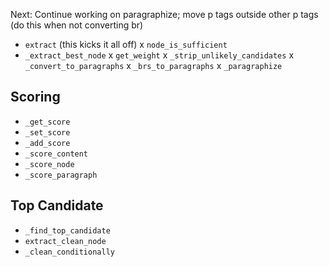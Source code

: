 Next: Continue working on paragraphize; move p tags outside other p tags (do this when not converting br)

- `extract` (this kicks it all off)
x `node_is_sufficient`
- `_extract_best_node`
x `get_weight`
x `_strip_unlikely_candidates`
x `_convert_to_paragraphs`
x `_brs_to_paragraphs`
x `_paragraphize`

## Scoring

- `_get_score`
- `_set_score`
- `_add_score`
- `_score_content`
- `_score_node`
- `_score_paragraph`

## Top Candidate

- `_find_top_candidate`
- `extract_clean_node`
- `_clean_conditionally`
